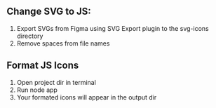 ## Change SVG to JS:

1. Export SVGs from Figma using SVG Export plugin to the svg-icons directory
2. Remove spaces from file names

## Format JS Icons

1. Open project dir in terminal
2. Run node app
3. Your formated icons will appear in the output dir
